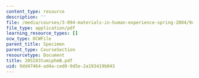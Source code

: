 ```yaml
---
content_type: resource
description: ''
file: /media/courses/3-094-materials-in-human-experience-spring-2004/9dd47464ad4aced09d5e2a193419b043_20SI03tumiphmB.pdf
file_type: application/pdf
learning_resource_types: []
ocw_type: OCWFile
parent_title: Specimen
parent_type: CourseSection
resourcetype: Document
title: 20SI03tumiphmB.pdf
uid: 9dd47464-ad4a-ced0-9d5e-2a193419b043
---
```

